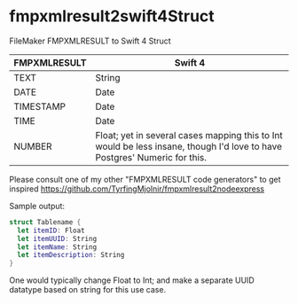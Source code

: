 # fmpxmlresult2swift4Struct
FileMaker FMPXMLRESULT to Swift 4 Struct


FMPXMLRESULT  | Swift 4 |
 ------------ | ----------- |
TEXT          | String |
DATE          | Date |
TIMESTAMP     | Date |
TIME          | Date |
NUMBER        | Float; yet in several cases mapping this to Int would be less insane, though I'd love to have Postgres' Numeric for this.|

Please consult one of my other "FMPXMLRESULT code generators" to get inspired https://github.com/TyrfingMjolnir/fmpxmlresult2nodeexpress

Sample output:
```swift
struct Tablename {
  let itemID: Float
  let itemUUID: String
  let itemName: String
  let itemDescription: String
}
```
One would typically change Float to Int; and make a separate UUID datatype based on string for this use case.
